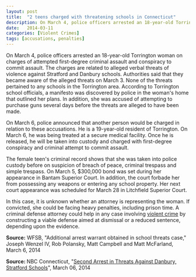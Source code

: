```yaml
---
layout: post
title:  "2 teens charged with threatening schools in Connecticut"
description: On March 4, police officers arrested an 18-year-old Torrington woman on charges of attempted first-degree criminal assault and conspiracy to commit assault. The charges are related to alleged verbal threats of violence against Stratford and Danbury schools. Authorities said that they became aware of the alleged threats on March 3. None of the threats pertained to any schools in the Torrington area. According to Torrington school officials, a manifesto was discovered by police in the woman's home that outlined her plans. In addition, she was accused of attempting to purchase guns several days before the threats are alleged to have been made.
date:   2014-03-11
categories: [Violent Crimes] 
tags: [accusations, penalties]
---
```


<p>On March 4, police officers arrested an 18-year-old Torrington woman on charges of attempted first-degree criminal assault and conspiracy to commit assault. The charges are related to alleged verbal threats of violence against Stratford and Danbury schools. Authorities said that they became aware of the alleged threats on March 3. None of the threats pertained to any schools in the Torrington area. According to Torrington school officials, a manifesto was discovered by police in the woman's home that outlined her plans. In addition, she was accused of attempting to purchase guns several days before the threats are alleged to have been made. </p><p>On March 6, police announced that another person would be charged in relation to these accusations. He is a 19-year-old resident of Torrington. On March 6, he was being treated at a secure medical facility. Once he is released, he will be taken into custody and charged with first-degree conspiracy and criminal attempt to commit assault. </p> <p>The female teen's criminal record shows that she was taken into police custody before on suspicion of breach of peace, criminal trespass and simple trespass. On March 5, $300,000 bond was set during her appearance in Bantam Superior Court. In addition, the court forbade her from possessing any weapons or entering any school property. Her next court appearance was scheduled for March 28 in Litchfield Superior Court. </p><p>In this case, it is unknown whether an attorney is representing the woman. If convicted, she could be facing heavy penalties, including prison time. A criminal defense attorney could help in any case involving <a href="/Violent-Crimes/Violent-Crimes.html">violent crime</a> by constructing a viable defense aimed at dismissal or a reduced sentence, depending upon the evidence. </p><p><strong>Source:</strong> WFSB, "Additional arrest warrant obtained in school threats case," Joseph Wenzel IV, Rob Polansky, Matt Campbell and Matt McFarland, March 6, 2014 </p> <p> <b>Source:&nbsp;</b>NBC Connecticut, "<a href="http://www.nbcconnecticut.com/news/local/Second-Arrest-in-Threats-Against-Danbury-Stratford-Schools-248829611.html" target="_blank">Second Arrest in Threats Against Danbury, Stratford Schools</a>", March 06, 2014</p>